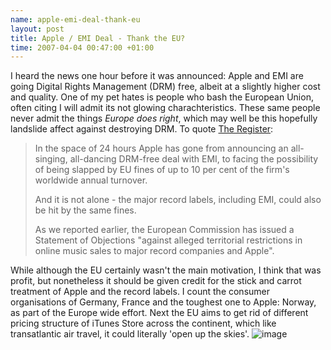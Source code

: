 ```yaml
--- 
name: apple-emi-deal-thank-eu 
layout: post 
title: Apple / EMI Deal - Thank the EU? 
time: 2007-04-04 00:47:00 +01:00 
--- 
```


I heard the news one
hour before it was announced: Apple and EMI are going Digital Rights
Management (DRM) free, albeit at a slightly higher cost and quality. One
of my pet hates is people who bash the European Union, often citing I
will admit its not glowing charachteristics. These same people never
admit the things *Europe does right*, which may well be this hopefully
landslide affect against destroying DRM. To quote [The
Register](http://www.theregister.co.uk/2007/04/03/apple_emi_ec_fines/ "The Register: EMI and Apple Deal"):  
> In the space of 24 hours Apple has gone from announcing an
> all-singing, all-dancing DRM-free deal with EMI, to facing the
> possibility of being slapped by EU fines of up to 10 per cent of the
> firm's worldwide annual turnover.  
>   
> And it is not alone - the major record labels, including EMI, could
> also be hit by the same fines.  
>   
> As we reported earlier, the European Commission has issued a Statement
> of Objections "against alleged territorial restrictions in online
> music sales to major record companies and Apple".

  
While although the EU certainly wasn't the main motivation, I think that
was profit, but nonetheless it should be given credit for the stick and
carrot treatment of Apple and the record labels. I count the consumer
organisations of Germany, France and the toughest one to Apple: Norway,
as part of the Europe wide effort. Next the EU aims to get rid of
different pricing structure of iTunes Store across the continent, which
like transatlantic air travel, it could literally 'open up the skies'.
![image](https://blogger.googleusercontent.com/tracker/7231752728434532377-6779343720643012105?l=neil.grogan.ie)
